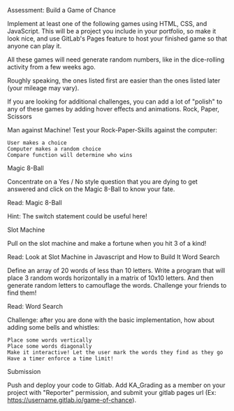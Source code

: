 Assessment: Build a Game of Chance

Implement at least one of the following games using HTML, CSS, and JavaScript. This will be a project you include in your portfolio, so make it look nice, and use GitLab's Pages feature to host your finished game so that anyone can play it.

All these games will need generate random numbers, like in the dice-rolling activity from a few weeks ago.

Roughly speaking, the ones listed first are easier than the ones listed later (your mileage may vary).

If you are looking for additional challenges, you can add a lot of "polish" to any of these games by adding hover effects and animations.
Rock, Paper, Scissors

Man against Machine! Test your Rock-Paper-Skills against the computer:

    User makes a choice
    Computer makes a random choice
    Compare function will determine who wins

Magic 8-Ball

Concentrate on a Yes / No style question that you are dying to get answered and click on the Magic 8-Ball to know your fate.

Read: Magic 8-Ball

Hint: The switch statement could be useful here!

Slot Machine

Pull on the slot machine and make a fortune when you hit 3 of a kind!

Read: Look at Slot Machine in Javascript and How to Build It
Word Search

Define an array of 20 words of less than 10 letters. Write a program that will place 3 random words horizontally in a matrix of 10x10 letters. And then generate random letters to camouflage the words. Challenge your friends to find them!

Read: Word Search

Challenge: after you are done with the basic implementation, how about adding some bells and whistles:

    Place some words vertically
    Place some words diagonally
    Make it interactive! Let the user mark the words they find as they go
    Have a timer enforce a time limit!

Submission

Push and deploy your code to Gitlab. Add KA_Grading as a member on your project with "Reporter" permission, and submit your gitlab pages url (Ex: https://username.gitlab.io/game-of-chance).
